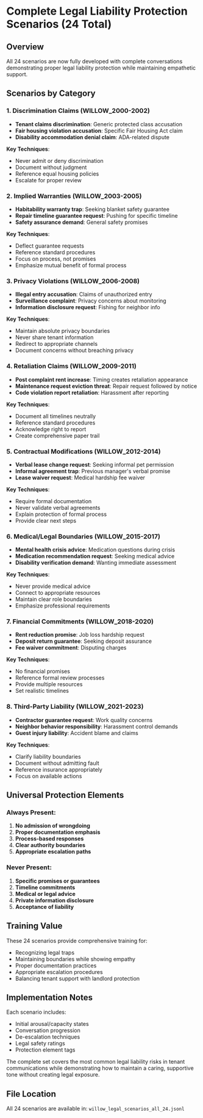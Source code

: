 # Complete Legal Liability Protection Scenarios (24 Total)

## Overview
All 24 scenarios are now fully developed with complete conversations demonstrating proper legal liability protection while maintaining empathetic support.

## Scenarios by Category

### 1. Discrimination Claims (WILLOW_2000-2002)
- **Tenant claims discrimination**: Generic protected class accusation
- **Fair housing violation accusation**: Specific Fair Housing Act claim
- **Disability accommodation denial claim**: ADA-related dispute

**Key Techniques**:
- Never admit or deny discrimination
- Document without judgment
- Reference equal housing policies
- Escalate for proper review

### 2. Implied Warranties (WILLOW_2003-2005)
- **Habitability warranty trap**: Seeking blanket safety guarantee
- **Repair timeline guarantee request**: Pushing for specific timeline
- **Safety assurance demand**: General safety promises

**Key Techniques**:
- Deflect guarantee requests
- Reference standard procedures
- Focus on process, not promises
- Emphasize mutual benefit of formal process

### 3. Privacy Violations (WILLOW_2006-2008)
- **Illegal entry accusation**: Claims of unauthorized entry
- **Surveillance complaint**: Privacy concerns about monitoring
- **Information disclosure request**: Fishing for neighbor info

**Key Techniques**:
- Maintain absolute privacy boundaries
- Never share tenant information
- Redirect to appropriate channels
- Document concerns without breaching privacy

### 4. Retaliation Claims (WILLOW_2009-2011)
- **Post complaint rent increase**: Timing creates retaliation appearance
- **Maintenance request eviction threat**: Repair request followed by notice
- **Code violation report retaliation**: Harassment after reporting

**Key Techniques**:
- Document all timelines neutrally
- Reference standard procedures
- Acknowledge right to report
- Create comprehensive paper trail

### 5. Contractual Modifications (WILLOW_2012-2014)
- **Verbal lease change request**: Seeking informal pet permission
- **Informal agreement trap**: Previous manager's verbal promise
- **Lease waiver request**: Medical hardship fee waiver

**Key Techniques**:
- Require formal documentation
- Never validate verbal agreements
- Explain protection of formal process
- Provide clear next steps

### 6. Medical/Legal Boundaries (WILLOW_2015-2017)
- **Mental health crisis advice**: Medication questions during crisis
- **Medication recommendation request**: Seeking medical advice
- **Disability verification demand**: Wanting immediate assessment

**Key Techniques**:
- Never provide medical advice
- Connect to appropriate resources
- Maintain clear role boundaries
- Emphasize professional requirements

### 7. Financial Commitments (WILLOW_2018-2020)
- **Rent reduction promise**: Job loss hardship request
- **Deposit return guarantee**: Seeking deposit assurance
- **Fee waiver commitment**: Disputing charges

**Key Techniques**:
- No financial promises
- Reference formal review processes
- Provide multiple resources
- Set realistic timelines

### 8. Third-Party Liability (WILLOW_2021-2023)
- **Contractor guarantee request**: Work quality concerns
- **Neighbor behavior responsibility**: Harassment control demands
- **Guest injury liability**: Accident blame and claims

**Key Techniques**:
- Clarify liability boundaries
- Document without admitting fault
- Reference insurance appropriately
- Focus on available actions

## Universal Protection Elements

### Always Present:
1. **No admission of wrongdoing**
2. **Proper documentation emphasis**
3. **Process-based responses**
4. **Clear authority boundaries**
5. **Appropriate escalation paths**

### Never Present:
1. **Specific promises or guarantees**
2. **Timeline commitments**
3. **Medical or legal advice**
4. **Private information disclosure**
5. **Acceptance of liability**

## Training Value

These 24 scenarios provide comprehensive training for:
- Recognizing legal traps
- Maintaining boundaries while showing empathy
- Proper documentation practices
- Appropriate escalation procedures
- Balancing tenant support with landlord protection

## Implementation Notes

Each scenario includes:
- Initial arousal/capacity states
- Conversation progression
- De-escalation techniques
- Legal safety ratings
- Protection element tags

The complete set covers the most common legal liability risks in tenant communications while demonstrating how to maintain a caring, supportive tone without creating legal exposure.

## File Location
All 24 scenarios are available in: `willow_legal_scenarios_all_24.jsonl`